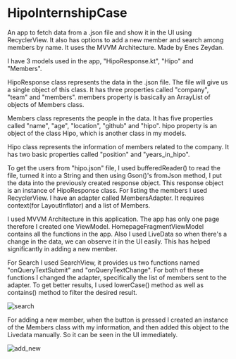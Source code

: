 # HipoInternshipCase
An app to fetch data from a .json file and show it in the UI using RecyclerView. It also has options to add a new member and search among members by name. It uses the MVVM Architecture.
Made by Enes Zeydan.

I have 3 models used in the app, "HipoResponse.kt", "Hipo" and "Members".

HipoResponse class represents the data in the .json file. The file will give us a single object of this class. It has three properties called "company", "team" and 
"members". members property is basically an ArrayList of objects of Members class.

Members class represents the people in the data. It has five properties called "name", "age", "location", "github" and "hipo". hipo property is an object of the class
Hipo, which is another class in my models.

Hipo class represents the information of members related to the company. It has two basic properties called "position" and "years_in_hipo".

To get the users from "hipo.json" file, I used bufferedReader() to read the file, turned it into a String and then using Gson()'s fromJson method, I put the data into the
previously created response object. This response object is an instance of HipoResponse class. For listing the members I used RecyclerView. I have an adapter called MembersAdapter. It requires context(for LayoutInflator) and a list of Members.

I used MVVM Architecture in this application. The app has only one page therefore I created one ViewModel. HomepageFragmentViewModel contains all the functions in the app.
Also I used LiveData so when there's a change in the data, we can observe it in the UI easily. This has helped significantly in adding a new member.

For Search I used SearchView, it provides us two functions named "onQueryTextSubmit" and "onQueryTextChange". For both of these functions I changed the adapter, 
specifically the list of members sent to the adapter. To get better results, I used lowerCase() method as well as contains() method to filter the desired result.

![search](https://user-images.githubusercontent.com/69349567/165496325-169a8043-1ac5-4438-b5c3-cb884f312920.gif)

For adding a new member, when the button is pressed I created an instance of the Members class with my information, and then added this object to the Livedata manually. So it can be seen in the UI
immediately. 

![add_new](https://user-images.githubusercontent.com/69349567/165496318-c449fd51-eaf4-4581-8cef-469c166be033.gif)

